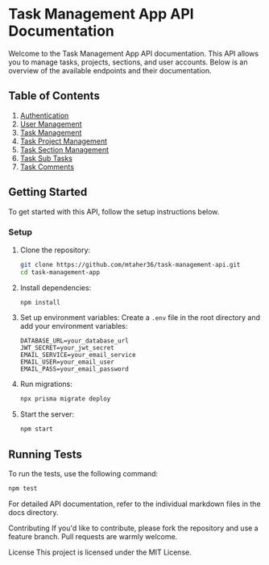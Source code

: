 # Task Management App API Documentation

Welcome to the Task Management App API documentation. This API allows you to manage tasks, projects, sections, and user accounts. Below is an overview of the available endpoints and their documentation.

## Table of Contents

1. [Authentication](./docs/authentication.md)
2. [User Management](./docs/user-management.md)
3. [Task Management](./docs/task-management.md)
4. [Task Project Management](./docs/task-project-management.md)
5. [Task Section Management](./docs/task-section-management.md)
6. [Task Sub Tasks](./docs/task-subtasks.md)
7. [Task Comments](./docs/task-comments.md)

## Getting Started

To get started with this API, follow the setup instructions below.

### Setup

1. Clone the repository:

   ```bash
   git clone https://github.com/mtaher36/task-management-api.git
   cd task-management-app
   ```

2. Install dependencies:

   ```bash
   npm install
   ```

3. Set up environment variables:
   Create a `.env` file in the root directory and add your environment variables:

   ```env
   DATABASE_URL=your_database_url
   JWT_SECRET=your_jwt_secret
   EMAIL_SERVICE=your_email_service
   EMAIL_USER=your_email_user
   EMAIL_PASS=your_email_password
   ```

4. Run migrations:

   ```bash
   npx prisma migrate deploy
   ```

5. Start the server:
   ```bash
   npm start
   ```

## Running Tests

To run the tests, use the following command:

```bash
npm test
```

For detailed API documentation, refer to the individual markdown files in the docs directory.

Contributing
If you'd like to contribute, please fork the repository and use a feature branch. Pull requests are warmly welcome.

License
This project is licensed under the MIT License.
